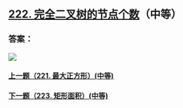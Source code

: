 ## [222. 完全二叉树的节点个数](https://leetcode-cn.com/problems/count-complete-tree-nodes/)（中等）





### 答案：



![](https://img-blog.csdnimg.cn/20200807155236311.png)

#### [上一题（221. 最大正方形）(中等)](https://github.com/sdwwld/leetCode/blob/master/src/main/java/com/wld/java/leetcode/leetCode0221.md)

#### [下一题（223. 矩形面积）(中等)](https://github.com/sdwwld/leetCode/blob/master/src/main/java/com/wld/java/leetcode/leetCode0223.md)